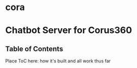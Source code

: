 # cora
Chatbot Server for Corus360 
===

## Table of Contents

Place ToC here: how it's built and all work thus far
